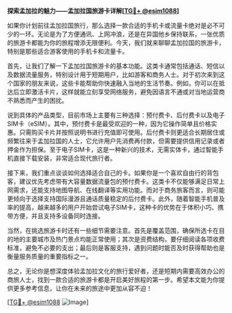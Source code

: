 **探索孟加拉的魅力——孟加拉国旅游卡详解[[TG💪+ @esim1088](https://t.me/s/esim1088)]**

如果你计划前往孟加拉国旅行，那么选择一款合适的手机卡或流量卡绝对是必不可少的一环。无论是为了方便通讯、上网冲浪，还是在异国他乡保持联系，一张优质的旅游卡都能为你的旅程增添无限便利。今天，我们就来聊聊孟加拉国的旅游卡，特别是那些适合游客使用的手机卡和流量卡。

首先，让我们了解一下孟加拉国旅游卡的基本功能。这类卡通常包括通话、短信以及数据流量服务，特别设计用于短期用户，比如游客和商务人士。对于初次来到这个国家的朋友来说，这些卡能帮助你快速融入当地的生活节奏。例如，你可以在抵达后立即激活卡片，这样就能立刻享受网络服务，避免因语言不通或对当地运营商不熟悉而产生的困扰。

说到具体的产品类型，目前市场上主要有三种选择：预付费卡、后付费卡以及电子SIM卡（eSIM）。其中，预付费卡是最受欢迎的一种，因为它操作简单且价格实惠。只需购买卡片并按照说明书进行充值即可使用。后付费卡则更适合长期居住或频繁往来于孟加拉国的人士，它允许用户先消费再付款，但需要提供信用记录或者押金作为担保。至于电子SIM卡，这是一种新兴的技术，无需实体卡，通过智能手机直接下载安装，非常适合现代旅行者。

接下来，我们重点谈谈如何选择适合自己的卡。如果你是一个喜欢自由行的背包客，建议优先考虑带有大容量数据流量包的预付费卡。这类卡不仅能够满足日常上网需求，还能支持地图导航、在线翻译等实用功能。而对于商务旅客而言，则可能更倾向于选择支持国际漫游且通话质量稳定的后付费卡。此外，随着智能手机普及率的提高，越来越多的用户开始尝试电子SIM卡，这种卡的优势在于体积小巧、携带方便，并且支持多设备同时连接。

当然，在挑选旅游卡时还有一些细节需要注意。首先是覆盖范围，确保所选卡在目的地的主要城市及热门景点均能正常使用；其次是资费结构，要仔细阅读各项收费标准，避免不必要的支出；最后则是客服支持，遇到问题时能否及时获得帮助也是衡量服务质量的重要指标之一。

总之，无论你是想深度体验孟加拉文化的旅行爱好者，还是短期内需要高效办公的商旅人士，找到一款合适的旅游卡都是开启美好旅程的第一步。希望本文能为你提供更多参考信息，让你在未来的旅途中更加从容不迫！

[[TG💪+ @esim1088](https://t.me/s/esim1088) ![Image](https://i.postimg.cc/4NQfJmqS/Snipaste-2025-05-13-00-14-12.png)]